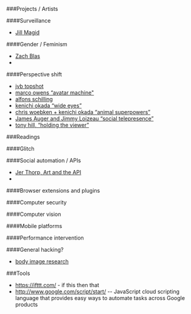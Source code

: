 ###Projects / Artists

####Surveillance
+ [Jill Magid](http://jillmagid.net/)

####Gender / Feminism
+ [Zach Blas](http://www.zachblas.info/)
+ 

####Perspective shift
+ [jvb topshot](http://www.juliusvonbismarck.com/bank/index.php?/projects/topshot-helmet/)
+ [marco owens “avatar machine"](http://www.marcowens.co.uk/?page_id=188)
+ [alfons schilling](http://www.alfons-schilling.com/sehmaschinen.html)
+ [kenichi okada “wide eyes”](http://www.kenichiokada.com/projects/2008/wideeyes.html)
+ [chris woebken + kenichi okada “animal superpowers”](http://chriswoebken.com/animalsuperpowers.html)
+ [James Auger and Jimmy Loizeau “social telepresence”](http://www.auger-loizeau.com/index.php?id=11)
+ [tony hill, “holding the viewer”](http://www.tonyhillfilms.com/films)

###Readings

####Glitch

####Social automation / APIs
+ [Jer Thorp, Art and the API](http://blog.blprnt.com/blog/blprnt/art-and-the-api)
+ 

####Browser extensions and plugins

####Computer security

####Computer vision

####Mobile platforms

####Performance intervention

####General hacking?



+ [body image research](http://www.sciencedaily.com/releases/2011/05/110525181416.htm)


###Tools
+ https://ifttt.com/ - if this then that
+ http://www.google.com/script/start/ --  JavaScript cloud scripting language that provides easy ways to automate tasks across Google products
